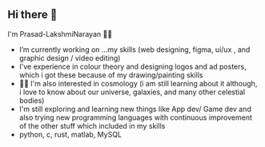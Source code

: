 ## Hi there 👋

I'm Prasad-LakshmiNarayan 🧑‍💻

- I’m currently working on ...my skills (web designing, figma, ui/ux 
, and graphic design / video editing)
- I've experience in colour theory and designing logos and ad posters, which i got these because of my drawing/painting skills 
- 🌌🚀 I'm also interested in cosmology (i am still learning about it although, i love to know about our universe, galaxies, and many other celestial bodies)
- I'm still exploring and learning new things like App dev/ Game dev and also trying new programming languages with continuous improvement of the other stuff which included in my skills
- python, c, rust, matlab, MySQL

